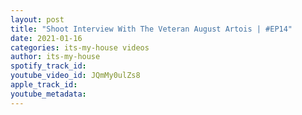 ```yaml
---
layout: post
title: "Shoot Interview With The Veteran August Artois | #EP14"
date: 2021-01-16
categories: its-my-house videos
author: its-my-house
spotify_track_id: 
youtube_video_id: JQmMy0ulZs8
apple_track_id: 
youtube_metadata: 
---
```

